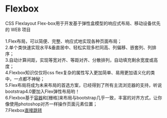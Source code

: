 # Flexbox
CSS Flexlayout  Flex-box用于开发基于弹性盒模型的响应式布局、移动设备优先的 WEB 项目<br><br>
1.Flex布局，可以简便、完整、响应式地实现各种页面布局；<br>
2.单个类快速实现水平&垂直居中、轻松实现多栏同高、列偏移、嵌套列、列排序；<br>
3.自动计算间距，实现等宽对齐、等距对齐、分散排列，自动填充剩余宽度或高度；<br>
4.Flexbox知识仅仅将css flex复杂的属性写入更加简单、易用更加语义化的类中，一点都不神秘；<br>
5.Flex布局将成为未来布局的首选方案，已经得到了所有主流浏览器的支持，听说bootstrap4.0要加入Flex弹性布局哟！<br>
6.Flexbox基于[容器](container)和[栅格]来布局与bootstrap几乎一致，丰富的对齐方式，让你像使用photoshop对齐一样操作页面元素位置；<br>
7.Flexbox<a href="Flexbox.html" target="_blank" class="btn-a" style="margin-right: 60px;">直接跳转</a><br>
